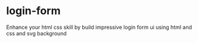 # login-form
 Enhance your html css skill by build impressive login form ui using html and css and svg background
